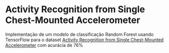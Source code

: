 # Activity Recognition from Single Chest-Mounted Accelerometer

Implementação de um modelo de classificação Random Forest usando TensorFlow para o dataset [Activity Recognition from Single Chest-Mounted Accelerometer](https://archive.ics.uci.edu/ml/datasets/Activity+Recognition+from+Single+Chest-Mounted+Accelerometer) com acurácia de 76%
